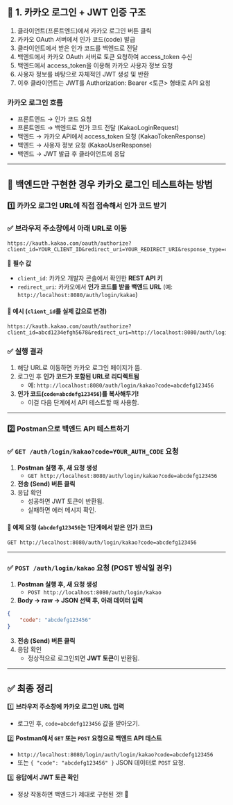 
🚀 1. 카카오 로그인 + JWT 인증 구조
---
1. 클라이언트(프론트엔드)에서 카카오 로그인 버튼 클릭
2. 카카오 OAuth 서버에서 인가 코드(code) 발급
3. 클라이언트에서 받은 인가 코드를 백엔드로 전달
4. 백엔드에서 카카오 OAuth 서버로 토큰 요청하여 access_token 수신
5. 백엔드에서 access_token을 이용해 카카오 사용자 정보 요청
6. 사용자 정보를 바탕으로 자체적인 JWT 생성 및 반환
7. 이후 클라이언트는 JWT를 Authorization: Bearer <토큰> 형태로 API 요청


### 카카오 로그인 흐름

- 프론트엔드 → 인가 코드 요청
- 프론트엔드 → 백엔드로 인가 코드 전달 (KakaoLoginRequest)
- 백엔드 → 카카오 API에서 access_token 요청 (KakaoTokenResponse)
- 백엔드 → 사용자 정보 요청 (KakaoUserResponse)
- 백엔드 → JWT 발급 후 클라이언트에 응답
----

## **📌 백엔드만 구현한 경우 카카오 로그인 테스트하는 방법**


### **1️⃣ 카카오 로그인 URL에 직접 접속해서 인가 코드 받기**
### **✅ 브라우저 주소창에서 아래 URL로 이동**
```plaintext
https://kauth.kakao.com/oauth/authorize?client_id=YOUR_CLIENT_ID&redirect_uri=YOUR_REDIRECT_URI&response_type=code
```
🔹 **필수 값**
- `client_id`: 카카오 개발자 콘솔에서 확인한 **REST API 키**
- `redirect_uri`: 카카오에서 **인가 코드를 받을 백엔드 URL** (예: `http://localhost:8080/auth/login/kakao`)

#### **📝 예시 (`client_id`를 실제 값으로 변경)**
```plaintext
https://kauth.kakao.com/oauth/authorize?client_id=abcd1234efgh5678&redirect_uri=http://localhost:8080/auth/login/kakao&response_type=code
```
### **✅ 실행 결과**
1. 해당 URL로 이동하면 카카오 로그인 페이지가 뜸.
2. 로그인 후 **인가 코드가 포함된 URL로 리디렉트됨**
    - 예: `http://localhost:8080/auth/login/kakao?code=abcdefg123456`
3. **인가 코드(`code=abcdefg123456`)를 복사해두기!**
    - 이걸 다음 단계에서 API 테스트할 때 사용함.

---

### **2️⃣ Postman으로 백엔드 API 테스트하기**

### **✅ `GET /auth/login/kakao?code=YOUR_AUTH_CODE` 요청**
1. **Postman 실행 후, 새 요청 생성**
    - `GET http://localhost:8080/auth/login/kakao?code=abcdefg123456`
2. **전송 (Send) 버튼 클릭**
3. 응답 확인
    - 성공하면 JWT 토큰이 반환됨.
    - 실패하면 에러 메시지 확인.

#### **📝 예제 요청 (`abcdefg123456`는 1단계에서 받은 인가 코드)**
```plaintext
GET http://localhost:8080/auth/login/kakao?code=abcdefg123456
```

---

### **✅ `POST /auth/login/kakao` 요청 (POST 방식일 경우)**
1. **Postman 실행 후, 새 요청 생성**
    - `POST http://localhost:8080/auth/login/kakao`
2. **Body → raw → JSON 선택 후, 아래 데이터 입력**
```json
{
    "code": "abcdefg123456"
}
```
3. **전송 (Send) 버튼 클릭**
4. 응답 확인
    - 정상적으로 로그인되면 **JWT 토큰**이 반환됨.


---

## **✅ 최종 정리**
1️⃣ **브라우저 주소창에 카카오 로그인 URL 입력**
- 로그인 후, `code=abcdefg123456` 값을 받아오기.  

2️⃣ **Postman에서 `GET` 또는 `POST` 요청으로 백엔드 API 테스트**
- `http://localhost:8080/login/auth/login/kakao?code=abcdefg123456`
- 또는 `{ "code": "abcdefg123456" }` JSON 데이터로 `POST` 요청.  

3️⃣ **응답에서 JWT 토큰 확인**
- 정상 작동하면 백엔드가 제대로 구현된 것! 🚀

